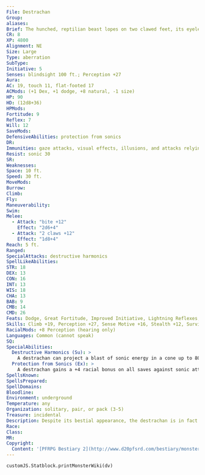 ```yaml
---
File: Destrachan
Group: 
aliases: 
Brief: The hunched, reptilian beast lopes on two clawed feet, its eyeless head dominated by a huge circular maw filled with jagged teeth.
CR: 8
XP: 4800
Alignment: NE
Size: Large
Type: aberration
SubType: 
Initiative: 5
Senses: blindsight 100 ft.; Perception +27
Aura: 
AC: 19, touch 11, flat-footed 17
ACMods: (+1 Dex, +1 dodge, +8 natural, -1 size)
HP: 90
HD: (12d8+36)
HPMods: 
Fortitude: 9
Reflex: 7
Will: 12
SaveMods: 
DefensiveAbilities: protection from sonics
DR: 
Immunities: gaze attacks, visual effects, illusions, and attacks relying on sight
Resist: sonic 30
SR: 
Weaknesses: 
Space: 10 ft.
Speed: 30 ft.
MoveMods: 
Burrow: 
Climb: 
Fly: 
Maneuverability: 
Swim: 
Melee: 
  - Attack: "bite +12"
    Effect: "2d6+4"
  - Attack: "2 claws +12"
    Effect: "1d8+4"
Reach: 5 ft.
Ranged: 
SpecialAttacks: destructive harmonics
SpellLikeAbilities: 
STR: 18
DEX: 13
CON: 16
INT: 13
WIS: 18
CHA: 13
BAB: 9
CMB: 14
CMD: 26
Feats: Dodge, Great Fortitude, Improved Initiative, Lightning Reflexes, Mobility, Vital Strike
Skills: Climb +19, Perception +27, Sense Motive +16, Stealth +12, Survival +19
RacialMods: +8 Perception (hearing only)
Languages: Common (cannot speak)
SQ: 
SpecialAbilities:
  Destructive Harmonics (Su): >
    A destrachan can project a blast of sonic energy in a cone up to 80 feet long or in a 30-footradius burst centered on itself as a standard action. It can adjust the harmonics of its sonic cry to generate one of two different effects on targets within the area of effect, but can only create one of these effects with each use of this ability. The save DCs are Constitution-based.  Destruction: All creatures within the area of effect of the destructive harmonics take 8d6 points of sonic damage-a DC 19 Reflex save halves this damage. If the destrachan wishes, this damage can instead deal nonlethal damage rather than sonic damage. Alternatively, the destrachan can target a single crystal, metal, stone, or wooden object within 80 feet with this attack-that object takes 8d6 points of damage. This damage is not halved when applied to the object's hit points, but is reduced by the object's hardness.  A magical or attended object can attempt a DC 19 Reflex save to halve the damage.  Pain: Rather than deal damage, the destrachan can cause intense pain and overwhelming sound to affect all creatures within the area. Targets in the area must succeed on a DC 19 Fortitude save to avoid being stunned for 1 round and deafened for 1d6 rounds.
  Protection from Sonics (Ex): >
    A destrachan gains a +4 racial bonus on all saves against sonic attacks. It is immune to the effects of its own destructive harmonics. A destrachan whose sense of hearing is impaired is effectively blinded, treating all targets as if they had total concealment.
SpellsKnown: 
SpellsPrepared: 
SpellDomains: 
Bloodline: 
Environment: underground
Temperature: any
Organization: solitary, pair, or pack (3-5)
Treasure: incidental
Description: Despite its bestial appearance, the destrachan is in fact a creature of cunning and cruel intellect that enjoys inf licting pain and viciously toying with its prey. It has no eyes, and is completely blind, but possesses a pair of complex, tripartite ears it can adjust to different levels of sensitivity to sound, allowing the destrachan to hunt in absolute darkness as if it were able to see.  Destrachans are carnivores, preferring to stalk and kill live prey, although they also feast on carrion. This habit serves them well, since they often kill more than they can immediately consume. They often hunt in packs, using a complex series of clicks, shrieks, and whistles to communicate with each other. While destrachans cannot speak, they are capable of understanding spoken languages like the common tongue, and often take pleasure in their victims' cries and pleas for mercy.
Race: 
Class: 
MR: 
Copyright:
  Content: '[PFRPG Bestiary 2](http://www.d20pfsrd.com/bestiary/monster-listings/aberrations/destrachan)'
---
```

```dataviewjs
customJS.Statblock.printMonsterWiki(dv)
```
